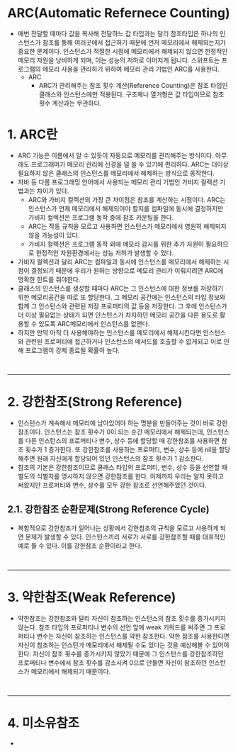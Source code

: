 # ARC(Automatic Refernece Counting)
- 매번 전달할 때마다 값을 복사해 전달하느 값 타입과는 달리 참조타입은 하나의 인스턴스가 참조를 통해 여러곳에서 접근하기 때문에 언저 메모리에서 해제되는지가 중요한 문제이다. 인스턴스가 적절한 시점에 메모리에서 해제되지 않으면 한정적인 메모리 자원을 낭비하게 되며, 이는 성능의 저하로 이어지게 됩니다. 스위프트는 프로그램의 메모리 사용을 관리하기 위하여 메모리 관리 기법인 ARC를 사용한다.
  - ARC
    - ARC가 관리해주는 참조 횟수 계산(Reference Counting)은 참조 타입인 클래스와 인스턴스에만 적용된다. 구조체나 열거형은 값 타입이므로 참조 횟수 계산과는 무관하다.

# 1. ARC란
- ARC 기능은 이름에서 알 수 있듯이 자동으로 메모리를 관리해주는 방식이다. 아무래도 프로그래머가 메모리 관리에 신경을 덜 쓸 수 있기에 편리하다. ARC는 더이상 필요하지 않은 클래스의 인스턴스를 메모리에서 해제하는 방식으로 동작한다.
- 자바 등 다름 프로그래밍 언어에서 사용되는 메모리 관리 기법인 가비지 컬렉션 기법과는 차이가 있다.
  - ARC와 가비지 컬렉션의 가장 큰 차이점은 참조를 계산하는 시점이다. ARC는 인스턴스가 언제 메모리에서 해제되어야 할지를 컴파일에 동시에 결정하지만 가비지 컬렉션은 프로그램 동작 중에 참조 카운팅을 한다.
  - ARC는 작동 규칙을 모르고 사용하면 인스턴스가 메모리에서 영원히 해제되지 않을 가능성이 있다.
  - 가비지 컬렉션은 프로그램 동작 외에 메모리 감시를 위한 추가 자원이 필요하므로 한정적인 자원환경에서는 성능 저하가 발생할 수 있다.
- 가비지 컬렉션과 달리 ARC는 컴파일과 동시에 인스턴스를 메모리에서 해제하는 시점이 결정되기 때문에 우리가 원하는 방향으로 메모리 관리가 이뤄지려면 ARC에 명확한 힌트를 줘야한다.
- 클래스의 인스턴스를 생성할 때마다 ARC는 그 인스턴스에 대한 정보를 저장하기 위한 메모리공간을 따로 또 할당한다. 그 메모리 공간에는 인스턴스의 타입 정보와 함께 그 인스턴스와 관련된 저장 프로퍼티의 값 등을 저장한다. 그 후에 인스턴스가 더 이상 필요없는 상태가 되면 인스턴스가 차지하던 메모리 공간을 다른 용도로 활용할 수 있도록 ARC메모리에서 인스턴스를 없앤다. 
- 하지만 만약 아직 더 사용해야하는 인스턴스를 메모리에서 해제시킨다면 인스턴스와 관련된 프로퍼티에 접근하거나 인스턴스의 메서드를 호출할 수 없게되고 이로 인해 프로그램이 강제 종료될 확률이 높다.

<br/>

------------
# 2. 강한참조(Strong Reference)
- 인스턴스가 계속해서 메모리에 남아있어야 하는 명분을 만들어주는 것이 바로 강한참조이다. 인스턴스는 참조 횟수가 0이 되는 순간 메모리에서 해제되는데, 인스턴스를 다른 인스턴스의 프로퍼티나 변수, 상수 등에 할당할 때 강한참조를 사용하면 참조 횟수가 1 증가한다. 또 강한참조를 사용하는 프로퍼티, 변수, 상수 등에 nil을 할당해주면 원래 자신에게 할당되어 있던 인스턴스의 참조 횟수가 1 감소한다.
- 참조의 기본은 강한참조이므로 클래스 타입의 프로퍼티, 변수, 상수 등을 선언할 때 별도의 식별자를 명시하지 않으면 강한참조를 한다. 이제까지 우리는 알지 못하고 써왔지만 프로퍼티와 변수, 상수를 모두 강한 참조로 선언해주었던 것이다. 

## 2.1. 강한참조 순환문제(Strong Reference Cycle)
- 복합적으로 강한참조가 일어나는 상황에서 강한참조의 규칙을 모르고 사용하게 되면 문제가 발생할 수 있다. 인스턴스끼리 서로가 서로를 강한참조할 때를 대표적인 예로 들 수 있다. 이를 강한참조 순환이라고 한다.

<br/>

------------

# 3. 약한참조(Weak Reference)
- 약한참조는 강한참조와 달리 자신이 참조하는 인스턴스의 참조 횟수를 증가시키지 않는다. 참조 타입의 프로퍼티나 변수의 선언 앞에 weak 키워드를 써주면 그 프로퍼티나 변수는 자신이 참조하는 인스턴스를 약한 참조한다. 약한 참조를 사용한다면 자신이 참조하는 인스턴가 메모리에서 해제될 수도 있다는 것을 예상해볼 수 있어야 한다. 자신이 참조 횟수를 증가시키지 않았기 때문에 그 인스턴스를 강한참조하던 프로퍼티나 변수에서 참조 횟수를 감소시켜 0으로 만들면 자신이 참조하던 인스턴스가 메모리에서 해제되기 때문이다.

<br/>

------------

# 4. 미소유참조
- 
